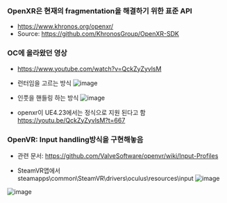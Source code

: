 ### OpenXR은 현재의 fragmentation을 해결하기 위한 표준 API
* https://www.khronos.org/openxr/
* Source: https://github.com/KhronosGroup/OpenXR-SDK



### OC에 올라왔던 영상
* https://www.youtube.com/watch?v=QckZyZyvlsM

* 런터임을 고르는 방식
![image](https://user-images.githubusercontent.com/1837913/78954999-d7500a80-7b18-11ea-9381-afd4c5e0befd.png)

* 인풋을 핸들링 하는 방식 
![image](https://user-images.githubusercontent.com/1837913/78955053-08c8d600-7b19-11ea-8c94-44037543a9a1.png)

* openxr이 UE4.23에서는 정식으로 지원 된다고 함
https://youtu.be/QckZyZyvlsM?t=667



### OpenVR: Input handling방식을 구현해놓음 
* 관련 문서: https://github.com/ValveSoftware/openvr/wiki/Input-Profiles

* SteamVR앱에서 steamapps\common\SteamVR\drivers\oculus\resources\input
![image](https://user-images.githubusercontent.com/1837913/78971162-ea2d0400-7b45-11ea-95c2-d0184a36fec8.png)




![image](https://user-images.githubusercontent.com/1837913/78955286-c8b62300-7b19-11ea-88ae-841a5affbf1d.png)



